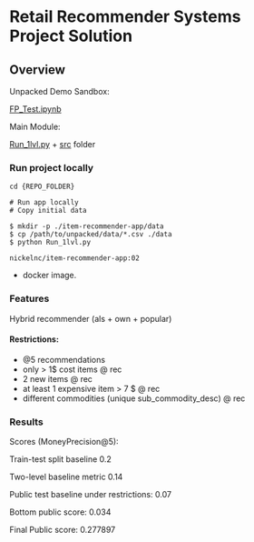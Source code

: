 # Retail Recommender Systems Project Solution

## Overview

Unpacked Demo Sandbox:

[FP_Test.ipynb](https://github.com/Nickel-nc/GU_Rec_Systems/blob/master/Final_prj/FP_Test.ipynb)

Main Module:

[Run_1lvl.py](https://github.com/Nickel-nc/GU_Rec_Systems/blob/master/Final_prj/Run_1lvl.py) + [src](https://github.com/Nickel-nc/GU_Rec_Systems/tree/master/Final_prj/src) folder

### Run project locally

```
cd {REPO_FOLDER}

# Run app locally
# Copy initial data

$ mkdir -p ./item-recommender-app/data
$ cp /path/to/unpacked/data/*.csv ./data
$ python Run_1lvl.py
```

```
nickelnc/item-recommender-app:02 
``` 
- docker image. 

### Features

Hybrid recommender (als + own + popular)

#### Restrictions:

- @5 recommendations
- only > 1$ cost items @ rec
- 2 new items @ rec
- at least 1 expensive item > 7 $ @ rec
- different commodities (unique sub_commodity_desc) @ rec


### Results

Scores (MoneyPrecision@5):

Train-test split baseline 0.2

Two-level baseline metric 0.14

Public test baseline under restrictions: 0.07

Bottom public score: 0.034

Final Public score: 0.277897


